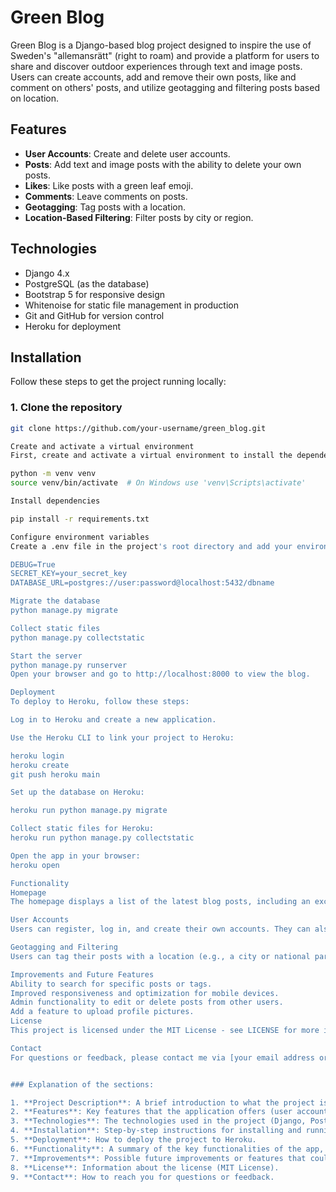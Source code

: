 # Green Blog

Green Blog is a Django-based blog project designed to inspire the use of Sweden's "allemansrätt" (right to roam) and provide a platform for users to share and discover outdoor experiences through text and image posts. Users can create accounts, add and remove their own posts, like and comment on others' posts, and utilize geotagging and filtering posts based on location.

## Features

- **User Accounts**: Create and delete user accounts.
- **Posts**: Add text and image posts with the ability to delete your own posts.
- **Likes**: Like posts with a green leaf emoji.
- **Comments**: Leave comments on posts.
- **Geotagging**: Tag posts with a location.
- **Location-Based Filtering**: Filter posts by city or region.

## Technologies

- Django 4.x
- PostgreSQL (as the database)
- Bootstrap 5 for responsive design
- Whitenoise for static file management in production
- Git and GitHub for version control
- Heroku for deployment

## Installation

Follow these steps to get the project running locally:

### 1. Clone the repository

```bash
git clone https://github.com/your-username/green_blog.git

Create and activate a virtual environment
First, create and activate a virtual environment to install the dependencies:

python -m venv venv
source venv/bin/activate  # On Windows use 'venv\Scripts\activate'

Install dependencies

pip install -r requirements.txt

Configure environment variables
Create a .env file in the project's root directory and add your environment variables:

DEBUG=True
SECRET_KEY=your_secret_key
DATABASE_URL=postgres://user:password@localhost:5432/dbname

Migrate the database
python manage.py migrate

Collect static files
python manage.py collectstatic

Start the server
python manage.py runserver
Open your browser and go to http://localhost:8000 to view the blog.

Deployment
To deploy to Heroku, follow these steps:

Log in to Heroku and create a new application.

Use the Heroku CLI to link your project to Heroku:

heroku login
heroku create
git push heroku main

Set up the database on Heroku:

heroku run python manage.py migrate

Collect static files for Heroku:
heroku run python manage.py collectstatic

Open the app in your browser:
heroku open

Functionality
Homepage
The homepage displays a list of the latest blog posts, including an excerpt and images. Users can click on a post to read more and leave comments.

User Accounts
Users can register, log in, and create their own accounts. They can also delete their posts and see posts they have liked.

Geotagging and Filtering
Users can tag their posts with a location (e.g., a city or national park), allowing posts to be filtered based on geography.

Improvements and Future Features
Ability to search for specific posts or tags.
Improved responsiveness and optimization for mobile devices.
Admin functionality to edit or delete posts from other users.
Add a feature to upload profile pictures.
License
This project is licensed under the MIT License - see LICENSE for more information.

Contact
For questions or feedback, please contact me via [your email address or GitHub profile].


### Explanation of the sections:

1. **Project Description**: A brief introduction to what the project is about and its functionality.
2. **Features**: Key features that the application offers (user accounts, posts, likes, comments, geotagging, etc.).
3. **Technologies**: The technologies used in the project (Django, PostgreSQL, Bootstrap, Heroku, etc.).
4. **Installation**: Step-by-step instructions for installing and running the project locally.
5. **Deployment**: How to deploy the project to Heroku.
6. **Functionality**: A summary of the key functionalities of the app, like homepage, user accounts, and geotagging.
7. **Improvements**: Possible future improvements or features that could be added.
8. **License**: Information about the license (MIT License).
9. **Contact**: How to reach you for questions or feedback.


